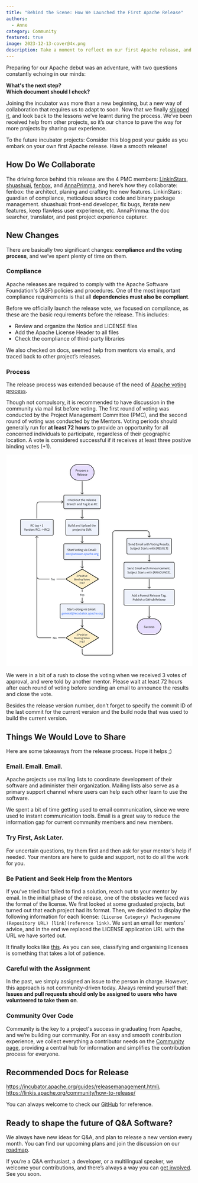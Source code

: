 ```yaml
---
title: "Behind the Scene: How We Launched the First Apache Release"
authors:
  - Anne
category: Community
featured: true
image: 2023-12-13-cover@4x.png
description: Take a moment to reflect on our first Apache release, and share experience with new projects for a smooth release.
---
```


Preparing for our Apache debut was an adventure, with two questions constantly echoing in our minds:

**What's the next step?\
Which document should I check?**

Joining the incubator was more than a new beginning, but a new way of collaboration that requires us to adapt to soon. Now that we finally [shipped it](https://answer.apache.org/blog/2023/12/07/a-new-chapter-begins-answer-first-apache-release-launches), and look back to the lessons we’ve learnt during the process. We’ve been received help from other projects, so it’s our chance to pave the way for more projects by sharing our experience.

To the future incubator projects: Consider this blog post your guide as you embark on your own first Apache release. Have a smooth release!

## How Do We Collaborate

The driving force behind this release are the 4 PMC members: [LinkinStars](https://github.com/LinkinStars), [shuashuai](https://github.com/shuashuai), [fenbox](https://github.com/fenbox), and [AnnaPrimma](https://github.com/PrimmaAnna), and here’s how they collaborate:
fenbox: the architect, planing and crafting the new features.
LinkinStars: guardian of compliance, meticulous source code and binary package management.
shuashuai: front-end developer, fix bugs, iterate new features, keep flawless user experience, etc.
AnnaPrimma: the doc searcher, translator, and past project experience capturer.

## New Changes

There are basically two significant changes: **compliance and the voting process**, and we’ve spent plenty of time on them.

### Compliance

Apache releases are required to comply with the Apache Software Foundation's (ASF) policies and procedures. One of the most important compliance requirements is that all **dependencies must also be compliant**.

Before we officially launch the release vote, we focused on compliance, as these are the basic requirements before the release. This includes:

- Review and organize the Notice and LICENSE files
- Add the Apache License Header to all files
- Check the compliance of third-party libraries

We also checked on docs, seemed help from mentors via emails, and traced back to other project’s releases.

### Process

The release process was extended because of the need of [Apache voting process](https://www.apache.org/foundation/voting.html).

Though not compulsory, it is recommended to have discussion in the community via mail list before voting. The first round of voting was conducted by the Project Management Committee (PMC), and the second round of voting was conducted by the Mentors. Voting periods should generally run for **at least 72 hours** to provide an opportunity for all concerned individuals to participate, regardless of their geographic location. A vote is considered successful if it receives at least three positive binding votes (+1).

![Release Process](Release%20Process.png)

We were in a bit of a rush to close the voting when we received 3 votes of approval, and were told by another mentor. Please wait at least 72 hours after each round of voting before sending an email to announce the results and close the vote.

Besides the release version number, don’t forget to specify the commit ID of the last commit for the current version and the build node that was used to build the current version.

## Things We Would Love to Share

Here are some takeaways from the release process. Hope it helps ;)

### Email. Email. Email.

Apache projects use mailing lists to coordinate development of their software and administer their organization. Mailing lists also serve as a primary support channel where users can help each other learn to use the software.

We spent a bit of time getting used to email communication, since we were used to instant communication tools. Email is a great way to reduce the information gap for current community members and new members.

### Try First, Ask Later.

For uncertain questions, try them first and then ask for your mentor's help if needed. Your mentors are here to guide and support, not to do all the work for you.

### Be Patient and Seek Help from the Mentors

If you’ve tried but failed to find a solution, reach out to your mentor by email.
In the initial phase of the release, one of the obstacles we faced was the format of the license. We first looked at some graduated projects, but turned out that each project had its format. Then, we decided to display the following information for each license: `(License Category) Packagename (Repository URL) [link](reference link)`. We sent an email for mentors’ advice, and in the end we replaced the LICENSE application URL with the URL we have sorted out.

It finally looks like [this](https://github.com/apache/incubator-answer/blob/main/docs/release/LICENSE). As you can see, classifying and organising licenses is something that takes a lot of patience.

### Careful with the Assignment

In the past, we simply assigned an issue to the person in charge. However, this approach is not community-driven today. Always remind yourself that: **Issues and pull requests should only be assigned to users who have volunteered to take them on**.

### Community Over Code

Community is the key to a project's success in graduating from Apache, and we’re building our community. For an easy and smooth contribution experience, we collect everything a contributor needs on the [Community page](https://answer.apache.org/community/contributing), providing a central hub for information and simplifies the contribution process for everyone.

## Recommended Docs for Release

https://incubator.apache.org/guides/releasemanagement.html\
https://linkis.apache.org/community/how-to-release/

You can always welcome to check our [GitHub](https://github.com/apache/incubator-answer) for reference.

## Ready to shape the future of Q&A Software?

We always have new ideas for Q&A, and plan to release a new version every month. You can find our upcoming plans and join the discussion on our [roadmap](https://github.com/apache/incubator-answer/projects?query=is%3Aopen).

If you’re a Q&A enthusiast, a developer, or a multilingual speaker, we welcome your contributions, and there’s always a way you can [get involved](https://answer.apache.org/community/contributing). See you soon.
